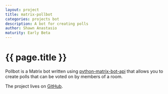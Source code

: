 ```yaml
---
layout: project
title: matrix-pollbot
categories: projects bot
description: A bot for creating polls
author: Shawn Anastasio
maturity: Early Beta
---
```


# {{ page.title }}

Pollbot is a Matrix bot written using [python-matrix-bot-api](https://github.com/shawnanastasio/python-matrix-bot-api/) that allows you to create polls that can be voted on by members of a room.

The project lives on [GitHub](https://github.com/shawnanastasio/matrix-pollbot).
